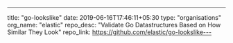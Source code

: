 ---
title: "go-lookslike"
date: 2019-06-16T17:46:11+05:30
type: "organisations"
org_name: "elastic"
repo_desc: "Validate Go Datastructures Based on How Similar They Look"
repo_link: https://github.com/elastic/go-lookslike---